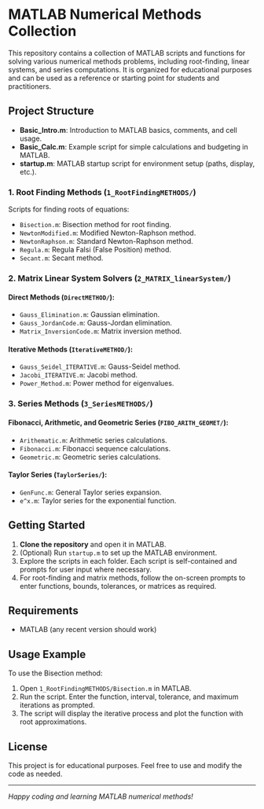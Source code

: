 # MATLAB Numerical Methods Collection

This repository contains a collection of MATLAB scripts and functions for solving various numerical methods problems, including root-finding, linear systems, and series computations. It is organized for educational purposes and can be used as a reference or starting point for students and practitioners.

## Project Structure

- **Basic_Intro.m**: Introduction to MATLAB basics, comments, and cell usage.
- **Basic_Calc.m**: Example script for simple calculations and budgeting in MATLAB.
- **startup.m**: MATLAB startup script for environment setup (paths, display, etc.).

### 1. Root Finding Methods (`1_RootFindingMETHODS/`)
Scripts for finding roots of equations:
- `Bisection.m`: Bisection method for root finding.
- `NewtonModified.m`: Modified Newton-Raphson method.
- `NewtonRaphson.m`: Standard Newton-Raphson method.
- `Regula.m`: Regula Falsi (False Position) method.
- `Secant.m`: Secant method.

### 2. Matrix Linear System Solvers (`2_MATRIX_linearSystem/`)
#### Direct Methods (`DirectMETHOD/`):
- `Gauss_Elimination.m`: Gaussian elimination.
- `Gauss_JordanCode.m`: Gauss-Jordan elimination.
- `Matrix_InversionCode.m`: Matrix inversion method.

#### Iterative Methods (`IterativeMETHOD/`):
- `Gauss_Seidel_ITERATIVE.m`: Gauss-Seidel method.
- `Jacobi_ITERATIVE.m`: Jacobi method.
- `Power_Method.m`: Power method for eigenvalues.

### 3. Series Methods (`3_SeriesMETHODS/`)
#### Fibonacci, Arithmetic, and Geometric Series (`FIBO_ARITH_GEOMET/`):
- `Arithematic.m`: Arithmetic series calculations.
- `Fibonacci.m`: Fibonacci sequence calculations.
- `Geometric.m`: Geometric series calculations.

#### Taylor Series (`TaylorSeries/`):
- `GenFunc.m`: General Taylor series expansion.
- `e^x.m`: Taylor series for the exponential function.

## Getting Started

1. **Clone the repository** and open it in MATLAB.
2. (Optional) Run `startup.m` to set up the MATLAB environment.
3. Explore the scripts in each folder. Each script is self-contained and prompts for user input where necessary.
4. For root-finding and matrix methods, follow the on-screen prompts to enter functions, bounds, tolerances, or matrices as required.

## Requirements
- MATLAB (any recent version should work)

## Usage Example
To use the Bisection method:
1. Open `1_RootFindingMETHODS/Bisection.m` in MATLAB.
2. Run the script. Enter the function, interval, tolerance, and maximum iterations as prompted.
3. The script will display the iterative process and plot the function with root approximations.

## License
This project is for educational purposes. Feel free to use and modify the code as needed.

---
*Happy coding and learning MATLAB numerical methods!*